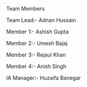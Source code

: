 Team Members 

Team Lead:- Adnan Hussain

Member 1:- Ashish Gupta

Member 2:- Umesh Bajaj

Member 3:- Rejaul Khan

Member 4:- Anish Singh

IA Manager:- Huzaifa Banegar